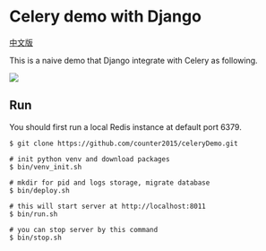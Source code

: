 # Celery demo with Django

[中文版](./README-CN.md)

This is a naive demo that Django integrate with Celery as following.


![](https://counter2015.com/picture/celery.gif)


## Run

You should first run a local Redis instance at default port 6379.

```shell
$ git clone https://github.com/counter2015/celeryDemo.git

# init python venv and download packages
$ bin/venv_init.sh

# mkdir for pid and logs storage, migrate database
$ bin/deploy.sh

# this will start server at http://localhost:8011
$ bin/run.sh

# you can stop server by this command
$ bin/stop.sh
```

